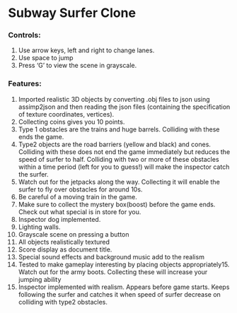 # Subway Surfer Clone

### Controls:
1. Use arrow keys, left and right to change lanes.
2. Use space to jump
3. Press ‘G’ to view the scene in grayscale.

### Features:
1. Imported realistic 3D objects by converting .obj files to json using assimp2json and then reading the json files (containing the specification of
texture coordinates, vertices).
2. Collecting coins gives you 10 points.
3. Type 1 obstacles are the trains and huge barrels. Colliding with these ends the game.
4. Type2 objects are the road barriers (yellow and black) and cones. Colliding with these does not end the game immediately but reduces the speed of
surfer to half. Colliding with two or more of these obstacles within a time period (left for you to guess!) will make the inspector catch the surfer.
5. Watch out for the jetpacks along the way. Collecting it will enable the surfer to fly over obstacles for around 10s.
6. Be careful of a moving train in the game.
7. Make sure to collect the mystery box(boost) before the game ends. Check out what special is in store for you.
8. Inspector dog implemented.
9. Lighting walls.
10. Grayscale scene on pressing a button
11. All objects realistically textured
12. Score display as document title.
13. Special sound effects and background music add to the realism
14. Tested to make gameplay interesting by placing objects appropriately15. Watch out for the army boots. Collecting these will increase your jumping
ability
16. Inspector implemented with realism. Appears before game starts. Keeps following the surfer and catches it when speed of surfer decrease on colliding with type2 obstacles.
